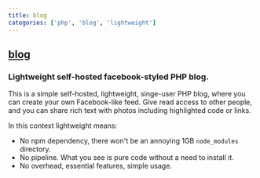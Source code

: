 ```yaml
---
title: blog
categories: ['php', 'blog', 'lightweight']
---
```

## [blog](https://github.com/m1k1o/blog)

### Lightweight self-hosted facebook-styled PHP blog.

This is a simple self-hosted, lightweight, singe-user PHP blog, where you can create your own Facebook-like feed. Give read access to other people, and you can share rich text with photos including highlighted code or links.

In this context lightweight means:
* No npm dependency, there won't be an annoying 1GB `node_modules` directory.
* No pipeline. What you see is pure code without a need to install it.
* No overhead, essential features, simple usage.

